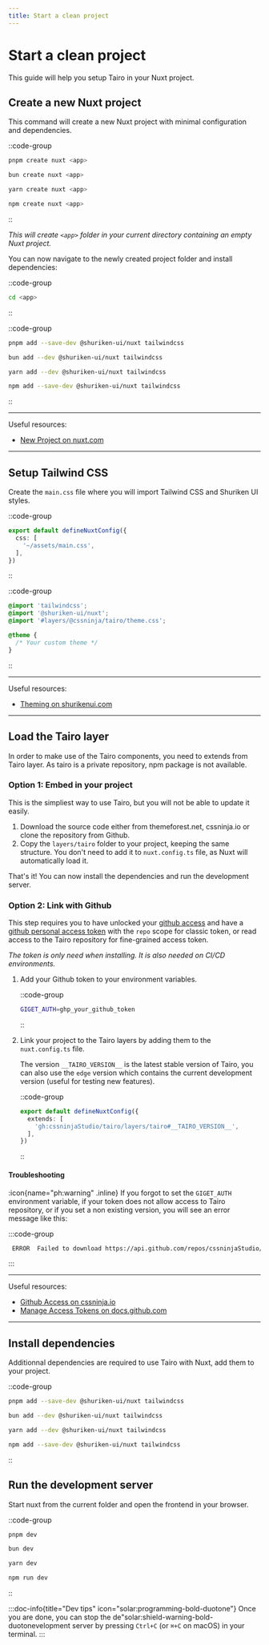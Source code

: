 ```yaml
---
title: Start a clean project
---
```


# Start a clean project
This guide will help you setup Tairo in your Nuxt project.

## Create a new Nuxt project

This command will create a new Nuxt project with minimal configuration and dependencies.

::code-group
  ```bash [pnpm]
  pnpm create nuxt <app>
  ```
  ```bash [bun]
  bun create nuxt <app>
  ```
  ```bash [yarn]
  yarn create nuxt <app>
  ```
  ```bash [npm]
  npm create nuxt <app>
  ```
::

*This will create `<app>` folder in your current directory containing an empty Nuxt project.*

You can now navigate to the newly created project folder and install dependencies:

::code-group
```bash [Terminal]
cd <app>
```
::

::code-group
  ```bash [pnpm]
  pnpm add --save-dev @shuriken-ui/nuxt tailwindcss
  ```
  ```bash [bun]
  bun add --dev @shuriken-ui/nuxt tailwindcss
  ```
  ```bash [yarn]
  yarn add --dev @shuriken-ui/nuxt tailwindcss
  ```
  ```bash [npm]
  npm add --save-dev @shuriken-ui/nuxt tailwindcss
  ```
::

---

Useful resources:

- [New Project on nuxt.com](https://nuxt.com/docs/getting-started/installation#new-project)

---

## Setup Tailwind CSS

Create the `main.css` file where you will import Tailwind CSS and Shuriken UI styles.

::code-group
```ts [<app>/nuxt.config.ts]
export default defineNuxtConfig({
  css: [
    '~/assets/main.css',
  ],
})
```
::

::code-group
```css [<app>/app/assets/main.css]
@import 'tailwindcss';
@import '@shuriken-ui/nuxt';
@import '#layers/@cssninja/tairo/theme.css';

@theme {
  /* Your custom theme */
}
```
::

---

Useful resources:

- [Theming on shurikenui.com](https://shurikenui.com/docs/theming)

---

## Load the Tairo layer

In order to make use of the Tairo components, you need to extends from Tairo layer. As tairo is a private repository, npm package is not available.

### Option 1: Embed in your project

This is the simpliest way to use Tairo, but you will not be able to update it easily.

1. Download the source code either from themeforest.net, cssninja.io or clone the repository from Github.
2. Copy the `layers/tairo` folder to your project, keeping the same structure. You don't need to add it to `nuxt.config.ts` file, as Nuxt will automatically load it.

That's it! You can now install the dependencies and run the development server.

### Option 2: Link with Github

This step requires you to have unlocked your [github access](https://cssninja.io/faq/github-access) and have a [github personal access token](https://docs.github.com/en/authentication/keeping-your-account-and-data-secure/managing-your-personal-access-tokens) with the `repo` scope for classic token, or read access to the Tairo repository for fine-grained access token.

*The token is only need when installing. It is also needed on CI/CD environments.*

1. Add your Github token to your environment variables.

   ::code-group
   ```bash [<app>/.env]
   GIGET_AUTH=ghp_your_github_token
   ```
   ::

2. Link your project to the Tairo layers by adding them to the `nuxt.config.ts` file.

   The version `__TAIRO_VERSION__` is the latest stable version of Tairo, you can also use the `edge` version which contains the current development version (useful for testing new features).

   ::code-group
   ```ts [<app>/nuxt.config.ts]
   export default defineNuxtConfig({
     extends: [
       'gh:cssninjaStudio/tairo/layers/tairo#__TAIRO_VERSION__',
     ],
   })
   ```
   ::

#### Troubleshooting

:icon{name="ph:warning" .inline} If you forgot to set the `GIGET_AUTH` environment variable, if your token does not allow access to Tairo repository, or if you set a non existing version, you will see an error message like this:

:::code-group
```bash [Terminal]
 ERROR  Failed to download https://api.github.com/repos/cssninjaStudio/tairo/tarball/__TAIRO_VERSION__: 404 Not Found
```
:::

---

Useful resources:

- [Github Access on cssninja.io](https://cssninja.io/faq/github-access)
- [Manage Access Tokens on docs.github.com](https://docs.github.com/en/authentication/keeping-your-account-and-data-secure/managing-your-personal-access-tokens)

---

## Install dependencies

Additionnal dependencies are required to use Tairo with Nuxt, add them to your project.

::code-group
```bash [pnpm]
pnpm add --save-dev @shuriken-ui/nuxt tailwindcss
```
```bash [bun]
bun add --dev @shuriken-ui/nuxt tailwindcss
```
```bash [yarn]
yarn add --dev @shuriken-ui/nuxt tailwindcss
```
```bash [npm]
npm add --save-dev @shuriken-ui/nuxt tailwindcss
```
::

## Run the development server

Start nuxt from the current folder and open the frontend in your browser.

::code-group
```bash [pnpm]
pnpm dev
```
```bash [bun]
bun dev
```
```bash [yarn]
yarn dev
```
```bash [npm]
npm run dev
```
::

:::doc-info{title="Dev tips" icon="solar:programming-bold-duotone"}
Once you are done, you can stop the de"solar:shield-warning-bold-duotonevelopment server by pressing `Ctrl+C` (or `⌘+C` on macOS) in your terminal.
:::
